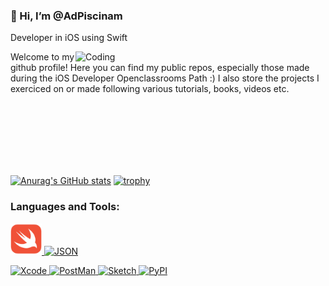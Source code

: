 ### 👋 Hi, I’m @AdPiscinam 
Developer in iOS using Swift

<img align="right" alt="Coding" width="400" src="https://camo.githubusercontent.com/95475d0056f99f50fba3b5f027ac9fbb15d0fc422f675d445df20ccac6e70539/68747470733a2f2f63646e2e686173686e6f64652e636f6d2f7265732f686173686e6f64652f696d6167652f75706c6f61642f76313632313730353534323433372f3473685579456b32742e676966">

Welcome to my github profile!
Here you can find my public repos, especially those made during
the iOS Developer Openclassrooms Path :)
I also store the projects I exerciced on or made following various tutorials, books, videos etc.

<!--
The nomenclature of the repos is as follows (regularly updated):

Random example: <br/>
**RW-B-Design-By-Tutorials-1-CoffeeQuest-S-FC** <br/>
<br/>
Explanation: <br/>
              - Website in two or three letters (Here: RayWenderlich) <br/>
              - Type: A for Article, B for Book, P for Path, T for Tutorial (Here: Book) <br/>
              - Title of the course/chapter (Here: Book title -> Design by Tutorials) <br/>
              - Number/rank of App (Here: 1) <br/>
              - Name of App/project (Here: CoffeQuest) <br/>
              &nbsp;&nbsp;&nbsp;&nbsp;&nbsp;&nbsp; - If S is present means the App is actually fully made by my<ins>S</ins>elf according to the followed Article/Book/Path... insctructions <br/>
              - FC/SB/SUI/P respectively mean Fully-Coded/StoryBoard/SwiftUI/Playground (Here: Fully-Coded)
              
**Happy coding and visit!**

**SUMMARY**<br/>

<ins>Openclassrooms</ins> : <br/>
  - [OC-P-Mission9-1-Miawouf-S-FC](https://github.com/AdPiscinamBis/OC-P-Mission9-1-Miawouf-S-FC)
  
<ins>Ray Wenderlich</ins> : <br/>
  - [RW-B-Design-Patterns-By-Tutorials-1-Fundamental-Design-Patterns-P](https://github.com/AdPiscinamBis/RW-B-Design-Patterns-By-Tutorials-1-Fundamental-Design-Patterns-P) <br/>
  - [RW-B-Design-Patterns-By-Tutorials-2-Rabble-Wabble-SB](https://github.com/AdPiscinamBis/RW-B-Design-Patterns-By-Tutorials-2-Rabble-Wabble-SB)  <br/>
  - [RW-B-Core-Data-By-Tutorials-1-HitList-FC](https://github.com/AdPiscinamBis/RW-B-Core-Data-By-Tutorials-1-HitList-FC) <br/>
  - [RW-B-Core-Data-By-Tutorials-2-BowTies-FC](https://github.com/AdPiscinamBis/RW-B-Core-Data-By-Tutorials-2-BowTies-FC)

<ins>Angela's Udemy iOS Course</ins> : <br/>
  - [UdemyA-P-Section2-1-I-Am-Rich-S-FC](https://github.com/AdPiscinamBis/UdemyA-P-Section2-1-I-Am-Rich-S-FC) <br/>
  - [UdemyA-P-Section3-1-I-Am-Poor-S-FC](https://github.com/AdPiscinamBis/UdemyA-P-Section3-1-I-Am-Poor-S-FC) <br/>
  - [UdemyA-P-Section4-1-Dicee-S-FC](https://github.com/AdPiscinamBis/UdemyA-P-Section4-1-Dicee-S-FC/tree/main) <br/>
  - [UdemyA-P-Section5-1-Magic-8-Ball-S-FC](https://github.com/AdPiscinamBis/UdemyA-P-Section5-1-Magic-8-Ball-S-FC) <br/>
  - [UdemyA-P-Section7-1-Xylophone-S-FC](https://github.com/AdPiscinamBis/UdemyA-P-Section7-1-Xylophone-S-FC) <br/>
  - [UdemyA-P-Section8-1-Egg-Timer-S-FC](https://github.com/AdPiscinamBis/UdemyA-P-Section8-1-Egg-Timer-S-FC) <br/>

<ins>CocoaCasts</ins> : <br/>
  - [CocoaCasts-T-Coordinators-1-Quotes-FC](https://github.com/AdPiscinamBis/CocoaCasts-T-Coordinators-1-Quotes-FC) <br/>
  - [CocoaCasts-T-Coordinators-2-Photos-SB](https://github.com/AdPiscinamBis/CocoaCasts-T-Coordinators-2-Photos-SB) <br/>
  - [CocoaCasts-T-Master-MVVM-1-Cloudy-SB](https://github.com/AdPiscinamBis/CocoaCasts-T-Master-MVVM-1-Cloudy-SB) <br/>


**AdPiscinam/AdPiscinam** is a ✨ _special_ ✨ repository because its `README.md` (this file) appears on your GitHub profile.

Here are some ideas to get you started:


- 👯 I’m looking to collaborate on ...
- 🤔 I’m looking for help with ...
- 💬 Ask me about ...
- 📫 How to reach me: ...
- 😄 Pronouns: ...
- ⚡ Fun fact: ...
-->


<br />
<br />
<br />
<br />
<br />
<br />

[![Anurag's GitHub stats](https://github-readme-stats.vercel.app/api?username=AdPiscinam)](https://github.com/anuraghazra/github-readme-stats)
[![trophy](https://github-profile-trophy.vercel.app/?username=AdPiscinam)](https://github.com/ryo-ma/github-profile-trophy)


<h3 align="left">Languages and Tools:</h3>
<p align="left">
<a href="https://www.swift.org" target="_blank"> <img src="https://github.com/devicons/devicon/blob/master/icons/swift/swift-original.svg" alt="Swift" width="50" height="50"/> </a> 
<a href="https://en.wikipedia.org/wiki/JSON" target="_blank"> <img src="https://upload.wikimedia.org/wikipedia/commons/c/c9/JSON_vector_logo.svg" alt="JSON" width="50" height="50"/> </a> <br />

  
<p align="left"> <a href="https://developer.apple.com/xcode/" target="_blank"> <img src="https://is1-ssl.mzstatic.com/image/thumb/Purple122/v4/98/be/93/98be93f8-6cc3-9643-9a20-57019658f914/Xcode-85-220-0-4-2x-sRGB.png/1200x630bb.png" alt="Xcode" width="50" height="50"/> </a> 
<a href="https://www.postman.com/" target="_blank"> <img src="https://upload.wikimedia.org/wikipedia/commons/c/c2/Postman_%28software%29.png" alt="PostMan" width="164" height="50"/> </a>
<a href="https://www.sketch.com/" target="_blank"> <img src="https://upload.wikimedia.org/wikipedia/commons/b/be/Sketch-logo-light.svg" alt="Sketch" width="110" height="50"/> </a>
<a href="https://pypi.org" target="_blank"> <img src="https://miro.medium.com/max/1400/1*8Zh-mzLnVMDsbvXdKsU4lw.png" alt="PyPI" width="120" height="50"/> </a> 
